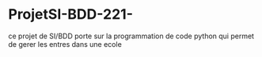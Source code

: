 # ProjetSI-BDD-221-
ce projet de SI/BDD porte sur la programmation de code python qui permet de gerer les entres dans une ecole

